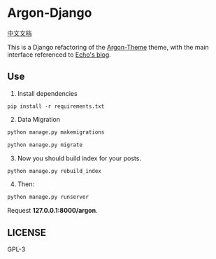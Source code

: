 # Argon-Django
<a href="./ReadMe-CN.md">中文文档</a>

This is a Django refactoring of the <a href="https://github.com/solstice23/argon-theme">Argon-Theme</a> theme, with the main interface referenced to <a href="https://www.liveout.cn/">Echo's blog</a>.
## Use
1. Install dependencies
```pip
pip install -r requirements.txt
```

2. Data Migration
```cmd
python manage.py makemigrations
```
```cmd
python manage.py migrate
```

3. Now you should build index for your posts.
```cmd
python manage.py rebuild_index 
```

4. Then:
```cmd
python manage.py runserver 
```
Request **127.0.0.1:8000/argon**.

## LICENSE
GPL-3
